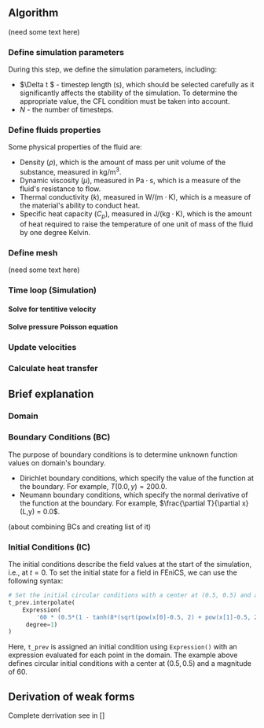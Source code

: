 


## Algorithm
(need some text here)

### Define simulation parameters
During this step, we define the simulation parameters, including:
- $\Delta t $ - timestep length ($\mathrm{s}$), which should be selected carefully as it significantly affects the stability of the simulation. To determine the appropriate value, the CFL condition must be taken into account.
- $N$ - the number of timesteps.

### Define fluids properties
Some physical properties of the fluid are:
- Density ($\rho$), which is the amount of mass per unit volume of the substance, measured in $\mathrm{kg/m^3}$.
- Dynamic viscosity ($\mu$), measured in $\mathrm{Pa\cdot s}$, which is a measure of the fluid's resistance to flow.
- Thermal conductivity ($k$), measured in $\mathrm{W/(m\cdot K)}$, which is a measure of the material's ability to conduct heat.
- Specific heat capacity ($C_p$), measured in $\mathrm{J/(kg\cdot K)}$, which is the amount of heat required to raise the temperature of one unit of mass of the fluid by one degree Kelvin.

### Define mesh
(need some text here)

### Time loop (Simulation)

#### Solve for tentitive velocity

#### Solve pressure Poisson equation

### Update velocities

### Calculate heat transfer


## Brief explanation
### Domain 
### Boundary Conditions (BC)
The purpose of boundary conditions is to determine unknown function values on domain's boundary.
- Dirichlet boundary conditions, which specify the value of the function at the boundary. For example, $T(0.0,y) = 200.0$.
- Neumann boundary conditions, which specify the normal derivative of the function at the boundary. For example, $\frac{\partial T}{\partial x}(L,y) = 0.0$.

(about combining BCs and creating list of it)

### Initial Conditions (IC)
The initial conditions describe the field values at the start of the simulation, i.e., at $t=0$. To set the initial state for a field in FEniCS, we can use the following syntax:

```Python
# Set the initial circular conditions with a center at (0.5, 0.5) and a magnitude of 60
t_prev.interpolate(
    Expression(
        '60 * (0.5*(1 - tanh(8*(sqrt(pow(x[0]-0.5, 2) + pow(x[1]-0.5, 2)) - 0.1))))',
     degree=1)
)
```
Here, `t_prev` is assigned an initial condition using `Expression()` with an expression evaluated for each point in the domain. The example above defines circular initial conditions with a center at $(0.5,0.5)$ and a magnitude of 60.

## Derivation of weak forms
Complete derrivation see in []

